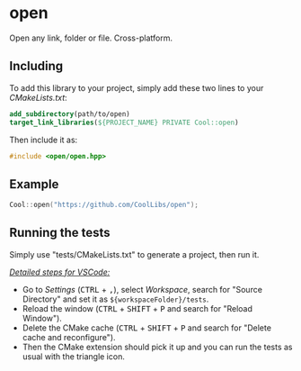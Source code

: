 # open

Open any link, folder or file. Cross-platform.

## Including

To add this library to your project, simply add these two lines to your _CMakeLists.txt_:

```cmake
add_subdirectory(path/to/open)
target_link_libraries(${PROJECT_NAME} PRIVATE Cool::open)
```

Then include it as:

```cpp
#include <open/open.hpp>
```

## Example

```cpp
Cool::open("https://github.com/CoolLibs/open");
```

## Running the tests

Simply use "tests/CMakeLists.txt" to generate a project, then run it.

<ins>_Detailed steps for VSCode:_</ins>

- Go to _Settings_ (<kbd>CTRL</kbd> + <kbd>,</kbd>), select _Workspace_, search for "Source Directory" and set it as `${workspaceFolder}/tests`.
- Reload the window (<kbd>CTRL</kbd> + <kbd>SHIFT</kbd> + <kbd>P</kbd> and search for "Reload Window").
- Delete the CMake cache (<kbd>CTRL</kbd> + <kbd>SHIFT</kbd> + <kbd>P</kbd> and search for "Delete cache and reconfigure").
- Then the CMake extension should pick it up and you can run the tests as usual with the triangle icon.
